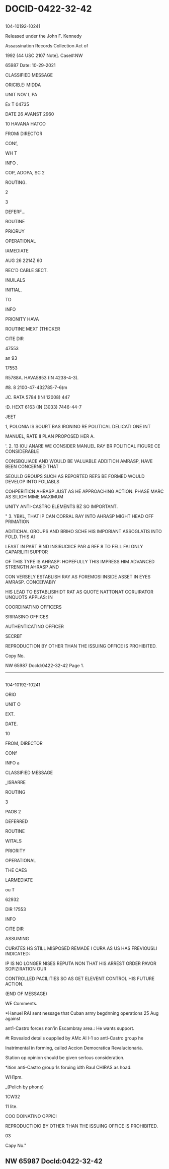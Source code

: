 # DOCID-0422-32-42

##
104-10192-10241

Released under the John F. Kennedy

Assassination Records Collection Act of

1992 (44 USC 2107 Note]. Case#:NW

65987 Date: 10-29-2021

CLASSIFIED MESSAGE

ORICIB.E: MIDDA

UNIT NOV L PA

Ex T 04735

DATE 26 AVANST 2960

10 HAVANA HATCO

FROMi DIRECTOR

CONf,

WH T

INFO .

COP, ADOPA, SC 2

ROUTING.

2

3

DEFERF...

ROUTINE

PRIORUY

OPERATIONAL

IAMEDIATE

AUG 26 2214Z 60

REC'D CABLE SECT.

INUILALS

INITIAL.

TO

INFO

PRIONITY HAVA

ROUTINE MEXT (THICKER

CITE DIR

47553

an 93

17553

R5788A. HAVA5853 (IN 4238-4-3).

#8. 8 2100-47-432785-7-6)m

JC. RATA 5784 (INI 12008) 447

:D. HEXT 6163 (IN (3033) 7446-44-7

JEET

1, POLONIA IS SOURT BAS IRONINO RE POLITICAL DELICATI ONE INT

MANUEL, RATE II PLAN PROPOSED HER A.

'. 2. 13 IOU ANARE WE CONSIDER MANUEL RAY BR POLITICAL FIGURE CE CONSIDERABLE

CONSBQUIACE AND WOULD BE VALUABLE ADDITICH AMRASP, HAVE BEEN CONCERNED THAT

SEOULD GROUPS SUCH AS REPORTED REFS BE FORMED WOULD DEVELOP INTO FOLIABLS

COHPERITICN AHRASP JUST AS HE APPROACHING ACTION. PHASE MARC AS SILIGH MIME MAXIMUM

UNITY ANTI-CASTRO ELEMENTS BZ SO IMPORTANT.

" 3. YBKL, THAT IP CAN CORRAL RAY INTO AHRASP MIGHT HEAD OFF PRIMATION

ADITICHAL GROUPS AND BRIHO SCHE HIS IMPORIANT ASSOGLATIS INTO FOLD. THIS AI

LEAST IN PART BIND INSIRUCIICE PAR 4 REF 8 TO FELL FAI ONLY CAPARILITI SUPPOR

OF THIS TYPE IS AHRASP: HOPEFULLY THIS IMPRESS HIM ADVANCED STRENGTH AHRASP AND

CON VERSELY ESTABLISH RAY AS FOREMOSI INSIDE ASSET IN EYES AMRASP. CONCEIVABIY

HIS LEAD TO ESTABLISIHIDT RAT AS QUOTE NATTONAT CORUIRATOR UNQUOTS APPLAS: IN

COORDINATINO OFFICERS

SRIRASINO OFFICES

AUTHENTICATINO OFFICER

SECRBT

REPRODUCTION BY OTHER THAN THE ISSUING OFFICE IS PROHIBITED.

Copy No.

NW 65987 Docld:0422-32-42 Page 1.

---

##
104-10192-10241

ORIO

UNIT O

EXT.

DATE.

10

FROM, DIRECTOR

CONf

INFO a

CLASSIFIED MESSAGE

_ISRARRE

ROUTING

3

PAOB 2

DEFERRED

ROUTINE

WITALS

PRIORITY

OPERATIONAL

THE CAES

LARMEDIATE

ou T

62932

DIR 17553

INFO

CITE DIR

ASSUMING

CURATES HS STILL MISPOSED REMADE I CURA AS US HAS FREVIOUSLI INDICATED:

IP IS NO LONGER NISES REPUTA NON THAT HIS ARREST ORDER PAVOR SOPIZIRATION OUR

CONTROLLED PACILITIES SO AS GET ELEVENT CONTROL HIS FUTURE ACTION.

(END OF MESSAGE)

WE Comments.

*Hanuel RAI sent nessage that Cuban army begdnning operations 25 Aug against

ant1-Castro forces non'in Escambray area.: He wants support.

#t Rovealod details oupplied by AMc Al I-1 so antl-Castro group he

Inatrimental in forming, called Accion Democratica Revalucionaria.

Station op opinion should be given serlous consideration.

*ition anti-Castro group 1s foruing idth Raul CHIRAS as hoad.

WH1pm.

_(Pelich by phone)

1CW32

11 lite.

COO DOINATINO OPPICI

REPRODUCTIOIO BY OTHER THAN THE ISSUING OFFICE IS PROHIBITED.

03

Capy No."

NW 65987 Docld:0422-32-42
---

